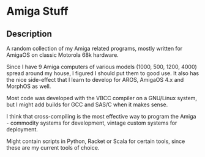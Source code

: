 # Amiga Stuff

## Description

A random collection of my Amiga related programs, mostly written for AmigaOS
on classic Motorola 68k hardware.

Since I have 9 Amiga computers of various models (1000, 500, 1200, 4000)
spread around my house, I figured I should put them to good use. It also
has the nice side-effect that I learn to develop for AROS, AmigaOS 4.x and
MorphOS as well.

Most code was developed with the VBCC compiler on a GNU/Linux system,
but I might add builds for GCC and SAS/C when it makes sense.

I think that cross-compiling is the most effective way to program the
Amiga - commodity systems for development, vintage custom systems for
deployment.

Might contain scripts in Python, Racket or Scala for certain tools, since
these are my current tools of choice.